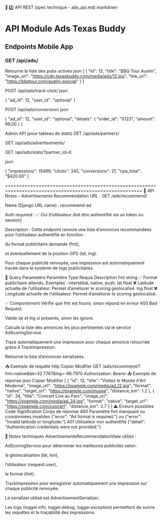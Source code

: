 
🔹 3️⃣ API REST (spec technique - ads_api.md)
markdown

# API Module Ads Texas Buddy

## Endpoints Mobile App

### GET /api/ads/
Retourne la liste des pubs actives
json
[
    {
        "id": 12,
        "title": "BBQ Tour Austin",
        "image_url": "https://cdn.texasbuddy.com/media/ads/12.jpg",
        "link_url": "https://bbqtour.com/austin-special"
    }
]



POST /api/ads/track-click/
json

{
    "ad_id": 12,
    "user_id": "optional"
}


POST /api/ads/conversion/
json

{
    "ad_id": 12,
    "user_id": "optional",
    "details": { "order_id": "X123", "amount": 99.00 }
}


Admin API (pour tableau de stats)
GET /api/ads/partners/

GET /api/ads/advertisements/

GET /api/ads/stats/?partner_id=X

json

{
    "impressions": 15499,
    "clicks": 345,
    "conversions": 21,
    "cpa_total": "$420.00"
}

=======================================================================================================
📌 API Notes – Advertisements Recommendation
URL :
GET /ads/recommend/

Name (Django URL name) :
recommend-ad

Auth required : ✅ Oui (l’utilisateur doit être authentifié via un token ou session)

Description :
Cette endpoint renvoie une liste d’annonces recommandées pour l’utilisateur authentifié en fonction :

du format publicitaire demandé (fmt),

et éventuellement de la position GPS (lat, lng).

Pour chaque publicité renvoyée, une impression est automatiquement tracée dans le système de logs publicitaires.

🔑 Query Parameters
Paramètre	Type	Requis	Description
fmt	string	✅	Format publicitaire attendu. Exemples : interstitial, native, push.
lat	float	❌	Latitude actuelle de l’utilisateur. Permet d’améliorer le scoring géolocalisé.
lng	float	❌	Longitude actuelle de l’utilisateur. Permet d’améliorer le scoring géolocalisé.

✅ Comportement
Vérifie que fmt est fourni, sinon répond en erreur 400 Bad Request.

Valide lat et lng si présents, sinon les ignore.

Calcule la liste des annonces les plus pertinentes via le service AdScoringService.

Trace automatiquement une impression pour chaque annonce retournée grâce à TrackImpression.

Retourne la liste d’annonces sérialisées.

📥 Exemple de requête
http
Copier
Modifier
GET /ads/recommend/?fmt=native&lat=32.7767&lng=-96.7970
Authorization: Bearer <token>
📤 Exemple de réponse
json
Copier
Modifier
[
  {
    "id": 12,
    "title": "Visitez le Musée d'Art Moderne",
    "image_url": "https://example.com/media/ad_12.jpg",
    "format": "native",
    "target_url": "https://example.com/musee",
    "distance_km": 1.2
  },
  {
    "id": 34,
    "title": "Concert Live au Parc",
    "image_url": "https://example.com/media/ad_34.jpg",
    "format": "native",
    "target_url": "https://example.com/concert",
    "distance_km": 2.7
  }
]
⚠️ Erreurs possibles
Code	Signification	Corps de réponse
400	Paramètre fmt manquant ou coordonnées invalides	{"error": "Ad format is required."} ou {"error": "Invalid latitude or longitude."}
401	Utilisateur non authentifié	{"detail": "Authentication credentials were not provided."}

📝 Notes techniques
AdvertisementsRecommendationView utilise :

AdScoringService pour déterminer les meilleures publicités selon :

la géolocalisation (lat, lon),

l’utilisateur (request.user),

le format (fmt).

TrackImpression pour enregistrer automatiquement une impression sur chaque publicité renvoyée.

Le serializer utilisé est AdvertisementSerializer.

Les logs (logger.info, logger.debug, logger.exception) permettent de suivre les requêtes et la traçabilité des impressions.

